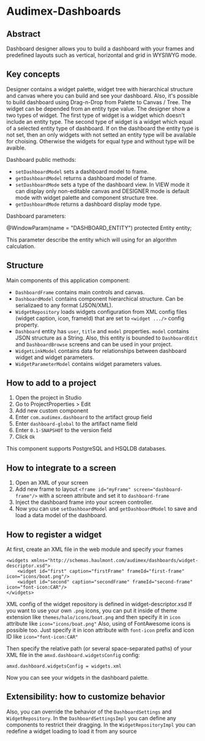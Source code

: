 # Audimex-Dashboards

## Abstract
Dashboard designer allows you to build a dashboard with your frames and predefined layouts such as vertical, horizontal and grid in WYSIWYG mode.

## Key concepts
Designer contains a widget palette, widget tree with hierarchical structure and canvas where you can build and see your dashboard. Also, it's possible to build dashboard using Drag-n-Drop from Palette to Canvas / Tree. The widget can be depended from an entity type value. The designer show a two types of widget. The first type of widget is a widget which doesn't include an entity type. The second type of widget is a widget which equal of a selected entity type of dashboard. If on the dashboard the entity type is not set, then an only widgets with not setted an entity type will be available for choising. Otherwise the widgets for equal type and without type will be avaible.

Dashboard public methods:
 - `setDashboardModel` sets a dashboard model to frame.
 - `getDashboardModel` returns a dashboard model of frame.
 - `setDashboardMode` sets a type of the dashboard view. In VIEW mode it can display only non-editable canvas and DESIGNER mode is default mode with widget palette and component structure tree.
 - `getDashboardMode` returns a dashboard display mode type.
     
Dashboard parameters:

@WindowParam(name = "DASHBOARD_ENTITY")
protected Entity entity;

This parameter describe the entity which will using for an algorithm calculation.

## Structure
Main components of this application component:
 - `DashboardFrame` contains main controls and canvas.
 - `DashboardModel` contains component hierarchical structure. Can be serializaed to any format (JSON/XML).
 - `WidgetRepository` loads widgets configuration from XML config files (widget caption, icon, frameId) that are set to `<widget .../>` config property.
 - `Dashboard` entity has `user`, `title` and `model` properties. `model` contains JSON structure as a String. Also, this entity is bounded to `DashboardEdit` and `DashboardBrowse` screens and can be used in your project.
 - `WidgetLinkModel` contains data for relationships between dashboard widget and widget parameters.
 - `WidgetParameterModel` contains widget parameters values.

## How to add to a project
1. Open the project in Studio
2. Go to ProjectProperties > Edit
3. Add new custom component
4. Enter `com.audimex.dashboard` to the artifact group field
5. Enter `dashboard-global` to the artifact name field
6. Enter `0.1-SNAPSHOT` to the version field
7. Click `Ok`

This component supports PostgreSQL and HSQLDB databases.

## How to integrate to a screen
1. Open an XML of your screen
2. Add new frame to layout `<frame id="myFrame" screen="dashboard-frame"/>` with a screen attribute and set it to `dashboard-frame`
3. Inject the dashboard frame into your screen controller.
4. Now you can use `setDashboardModel` and `getDashboardModel` to save and load a data model of the dashboard.

## How to register a widget
At first, create an XML file in the web module and specify your frames
```
<widgets xmlns="http://schemas.haulmont.com/audimex/dashboards/widget-descriptor.xsd">
    <widget id="first" caption="firstFrame" frameId="first-frame" icon="icons/boat.png"/>
    <widget id="second" caption="secondFrame" frameId="second-frame" icon="font-icon:CAR"/>
</widgets>
```
XML config of the widget repository is defined in widget-descriptor.xsd
If you want to use your own `.png` icons, you can put it inside of theme extension like `themes/halo/icons/boat.png` and then specify it in `icon` attribute like `icon="icons/boat.png"`
Also, using of FontAwesome icons is possible too. Just specify it in icon attribute with `font-icon` prefix and icon ID like `icon="font-icon:CAR"`

Then specify the relative path (or several space-separated paths) of your XML file in the `amxd.dashboard.widgetsConfig` config:
```
amxd.dashboard.widgetsConfig = widgets.xml
```
Now you can see your widgets in the dashboard palette.

## Extensibility: how to customize behavior
Also, you can override the behavior of the `DashboardSettings` and `WidgetRepository`.
In the `DashboardSettingsImpl` you can define any components to restrict their dragging.
In the `WidgetRepositoryImpl` you can redefine a widget loading to load it from any source